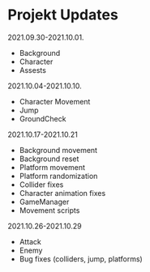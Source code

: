# Projekt Updates
2021.09.30-2021.10.01.
- Background
- Character
- Assests

2021.10.04-2021.10.10.
- Character Movement
- Jump
- GroundCheck

2021.10.17-2021.10.21
- Background movement
- Background reset
- Platform movement
- Platform randomization
- Collider fixes
- Character animation fixes
- GameManager
- Movement scripts

2021.10.26-2021.10.29
- Attack
- Enemy
- Bug fixes (colliders, jump, platforms)